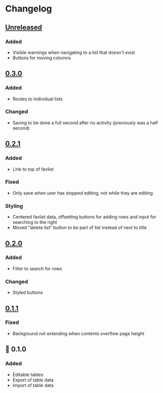 # Changelog

## [Unreleased]

### Added

- Visible warnings when navigating to a list that doesn't exist
- Buttons for moving columns

## [0.3.0]

### Added

- Routes to individual lists

### Changed

- Saving to be done a full second after no activity (previously was a half second)

## [0.2.1]

### Added

- Link to top of favlist

### Fixed

- Only save when user has *stopped* editing, not while they are editing

### Styling

- Centered favlist data, offsetting buttons for adding rows and input for searching to the right
- Moved "delete list" button to be part of list instead of next to title

## [0.2.0]

### Added

- Filter to search for rows

### Changed

- Styled buttons

## [0.1.1]

### Fixed

- Background not extending when contents overflow page height

## :tada: 0.1.0

### Added

- Editable tables
- Export of table data
- Import of table data

[Unreleased]: https://github.com/spenserblack/favlist.vue/compare/v0.3.0...HEAD
[0.3.0]: https://github.com/spenserblack/favlist.vue/compare/v0.2.1...v0.3.0
[0.2.1]: https://github.com/spenserblack/favlist.vue/compare/v0.2.0...v0.2.1
[0.2.0]: https://github.com/spenserblack/favlist.vue/compare/v0.1.1...v0.2.0
[0.1.1]: https://github.com/spenserblack/favlist.vue/compare/v0.1.0...v0.1.1
